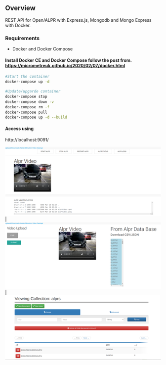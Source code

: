## Overview 
REST API for Open/ALPR with Express.js, Mongodb and Mongo Express with Docker.

### Requirements
- Docker and Docker Compose
#### Install Docker CE and Docker Compose follow the post from. https://micrometreuk.github.io/2020/02/07/docker.html
``` bash
#Start the container
docker-compose up -d               
```
``` bash
#Update/upgarde container  
docker-compose stop
docker-compose down -v
docker-compose rm -f
docker-compose pull
docker-compose up -d --build
```
#### Access using
http://localhost:9091/

![alt tag](public/images/alpr-admin.png)  | ![alt tag](public/images/upload.png ) |  ![alt tag](public/images/db-admin.png ) 

